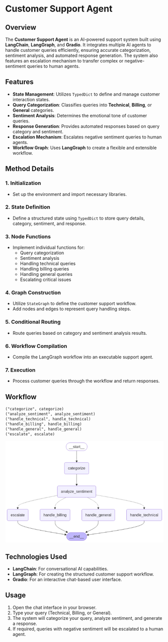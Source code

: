 # Customer Support Agent

## Overview
The **Customer Support Agent** is an AI-powered support system built using **LangChain**, **LangGraph**, and **Gradio**. It integrates multiple AI agents to handle customer queries efficiently, ensuring accurate categorization, sentiment analysis, and automated response generation. The system also features an escalation mechanism to transfer complex or negative-sentiment queries to human agents.

## Features
- **State Management**: Utilizes `TypedDict` to define and manage customer interaction states.
- **Query Categorization**: Classifies queries into **Technical**, **Billing**, or **General** categories.
- **Sentiment Analysis**: Determines the emotional tone of customer queries.
- **Response Generation**: Provides automated responses based on query category and sentiment.
- **Escalation Mechanism**: Escalates negative sentiment queries to human agents.
- **Workflow Graph**: Uses **LangGraph** to create a flexible and extensible workflow.

## Method Details
### 1. Initialization
- Set up the environment and import necessary libraries.

### 2. State Definition
- Define a structured state using `TypedDict` to store query details, category, sentiment, and response.

### 3. Node Functions
- Implement individual functions for:
  - Query categorization
  - Sentiment analysis
  - Handling technical queries
  - Handling billing queries
  - Handling general queries
  - Escalating critical issues

### 4. Graph Construction
- Utilize `StateGraph` to define the customer support workflow.
- Add nodes and edges to represent query handling steps.

### 5. Conditional Routing
- Route queries based on category and sentiment analysis results.

### 6. Workflow Compilation
- Compile the LangGraph workflow into an executable support agent.

### 7. Execution
- Process customer queries through the workflow and return responses.

## Workflow
```plaintext
("categorize", categorize)
("analyze_sentiment", analyze_sentiment)
("handle_technical", handle_technical)
("handle_billing", handle_billing)
("handle_general", handle_general)
("escalate", escalate)
```

![Workflow](workflow/diagram.png)

## Technologies Used
- **LangChain**: For conversational AI capabilities.
- **LangGraph**: For creating the structured customer support workflow.
- **Gradio**: For an interactive chat-based user interface.

## Usage
1. Open the chat interface in your browser.
2. Type your query (Technical, Billing, or General).
3. The system will categorize your query, analyze sentiment, and generate a response.
4. If required, queries with negative sentiment will be escalated to a human agent.

